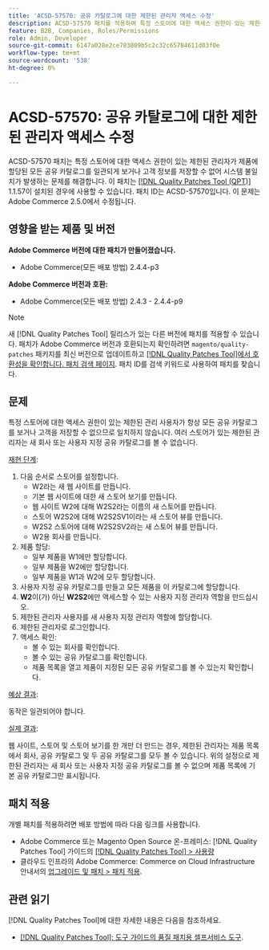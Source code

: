 ```yaml
---
title: 'ACSD-57570: 공유 카탈로그에 대한 제한된 관리자 액세스 수정'
description: ACSD-57570 패치를 적용하여 특정 스토어에 대한 액세스 권한이 있는 제한된 관리자가 제품에 할당된 모든 공유 카탈로그를 일관되게 보거나 고객 정보를 저장할 수 없어 시스템 불일치가 발생하는 Adobe Commerce 문제를 해결합니다.
feature: B2B, Companies, Roles/Permissions
role: Admin, Developer
source-git-commit: 6147a028e2ce783809b5c2c32c65784611d03f0e
workflow-type: tm+mt
source-wordcount: '538'
ht-degree: 0%

---
```



# ACSD-57570: 공유 카탈로그에 대한 제한된 관리자 액세스 수정

ACSD-57570 패치는 특정 스토어에 대한 액세스 권한이 있는 제한된 관리자가 제품에 할당된 모든 공유 카탈로그를 일관되게 보거나 고객 정보를 저장할 수 없어 시스템 불일치가 발생하는 문제를 해결합니다. 이 패치는 [[!DNL Quality Patches Tool (QPT)]](/help/tools/quality-patches-tool/quality-patches-tool-to-self-serve-quality-patches.md) 1.1.57이 설치된 경우에 사용할 수 있습니다. 패치 ID는 ACSD-57570입니다. 이 문제는 Adobe Commerce 2.5.0에서 수정됩니다.

## 영향을 받는 제품 및 버전

**Adobe Commerce 버전에 대한 패치가 만들어졌습니다.**

* Adobe Commerce(모든 배포 방법) 2.4.4-p3

**Adobe Commerce 버전과 호환:**

* Adobe Commerce(모든 배포 방법) 2.4.3 - 2.4.4-p9

>[!NOTE]
>
>새 [!DNL Quality Patches Tool] 릴리스가 있는 다른 버전에 패치를 적용할 수 있습니다. 패치가 Adobe Commerce 버전과 호환되는지 확인하려면 `magento/quality-patches` 패키지를 최신 버전으로 업데이트하고 [[!DNL Quality Patches Tool]에서 호환성을 확인합니다. 패치 검색 페이지](https://experienceleague.adobe.com/tools/commerce-quality-patches/index.html?lang=ko). 패치 ID를 검색 키워드로 사용하여 패치를 찾습니다.

## 문제

특정 스토어에 대한 액세스 권한이 있는 제한된 관리 사용자가 항상 모든 공유 카탈로그를 보거나 고객을 저장할 수 없으므로 일치하지 않습니다. 여러 스토어가 있는 제한된 관리자는 새 회사 또는 사용자 지정 공유 카탈로그를 볼 수 없습니다.

<u>재현 단계</u>:

1. 다음 순서로 스토어를 설정합니다.
   * W2라는 새 웹 사이트를 만듭니다.
   * 기본 웹 사이트에 대한 새 스토어 보기를 만듭니다.
   * 웹 사이트 W2에 대해 W2S2라는 이름의 새 스토어를 만듭니다.
   * 스토어 W2S2에 대해 W2S2SV1이라는 새 스토어 뷰를 만듭니다.
   * W2S2 스토어에 대해 W2S2SV2라는 새 스토어 뷰를 만듭니다.
   * W2용 회사를 만듭니다.
1. 제품 할당:
   * 일부 제품을 W1에만 할당합니다.
   * 일부 제품을 W2에만 할당합니다.
   * 일부 제품을 W1과 W2에 모두 할당합니다.
1. 사용자 지정 공유 카탈로그를 만들고 모든 제품을 이 카탈로그에 할당합니다.
1. **W2**&#x200B;이(가) 아닌 **W2S2**&#x200B;에만 액세스할 수 있는 사용자 지정 관리자 역할을 만드십시오.
1. 제한된 관리자 사용자를 새 사용자 지정 관리자 역할에 할당합니다.
1. 제한된 관리자로 로그인합니다.
1. 액세스 확인:
   * 볼 수 있는 회사를 확인합니다.
   * 볼 수 있는 공유 카탈로그를 확인합니다.
   * 제품 목록을 열고 제품이 지정된 모든 공유 카탈로그를 볼 수 있는지 확인합니다.

<u>예상 결과</u>:

동작은 일관되어야 합니다.

<u>실제 결과</u>:

웹 사이트, 스토어 및 스토어 보기를 한 개만 더 만드는 경우, 제한된 관리자는 제품 목록에서 회사, 공유 카탈로그 및 두 공유 카탈로그를 모두 볼 수 있습니다. 위의 설정으로 제한된 관리자는 새 회사 또는 사용자 지정 공유 카탈로그를 볼 수 없으며 제품 목록에 기본 공유 카탈로그만 표시됩니다.

## 패치 적용

개별 패치를 적용하려면 배포 방법에 따라 다음 링크를 사용합니다.

* Adobe Commerce 또는 Magento Open Source 온-프레미스: [!DNL Quality Patches Tool] 가이드의 [[!DNL Quality Patches Tool] > 사용량](/help/tools/quality-patches-tool/usage.md)
* 클라우드 인프라의 Adobe Commerce: Commerce on Cloud Infrastructure 안내서의 [업그레이드 및 패치 > 패치 적용](https://experienceleague.adobe.com/docs/commerce-cloud-service/user-guide/develop/upgrade/apply-patches.html?lang=ko).

## 관련 읽기

[!DNL Quality Patches Tool]에 대한 자세한 내용은 다음을 참조하세요.

* [[!DNL Quality Patches Tool]: 도구 가이드의 품질 패치용 셀프서비스 도구](/help/tools/quality-patches-tool/quality-patches-tool-to-self-serve-quality-patches.md).
